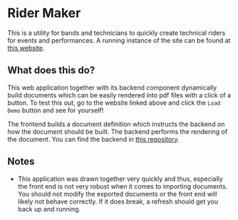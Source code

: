 # Rider Maker
This is a utility for bands and technicians to quickly create technical riders for events and performances. A running instance of the site can be found at [this website](https://ridermaker.frostysound.fi).

## What does this do?
This web application together with its backend component dynamically build documents which can be easily rendered into pdf files with a click of a button. To test this out, go to the website linked above and click the `Load Demo` button and see for yourself!

The frontend builds a document definition which instructs the backend on how the document should be built. The backend performs the rendering of the document. You can find the backend in [this repository](https://github.com/KuuraParkkola/Rider-Maker-Backend).

## Notes
- This application was drawn together very quickly and thus, especially the front end is not very robust when it comes to importing documents. You should not modify the exported documents or the front end will likely not behave correctly. If it does break, a refresh should get you back up and running.
